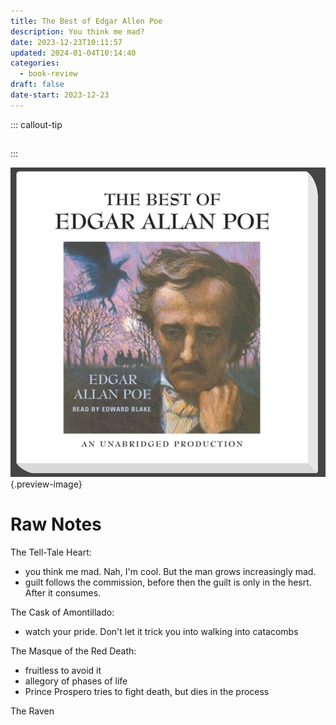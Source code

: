 ```yaml
---
title: The Best of Edgar Allen Poe
description: You think me mad?
date: 2023-12-23T10:11:57
updated: 2024-01-04T10:14:40
categories:
  - book-review
draft: false
date-start: 2023-12-23
---
```


::: callout-tip
##

:::

![](../img/book-edgar-allen-poe.jpeg){.preview-image}


# Raw Notes

The Tell-Tale Heart:

- you think me mad. Nah, I'm cool. But the man grows increasingly mad.
- guilt follows the commission, before then the guilt is only in the hesrt. After it consumes.  
 
The Cask of Amontillado:

- watch your pride. Don't let it trick you into walking into catacombs
   
The Masque of the Red Death:

- fruitless to avoid it
- allegory of phases of life
- Prince Prospero tries to fight death, but dies in the process
  
The Raven
